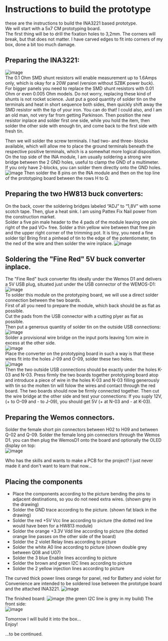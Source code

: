 # Instructions to build the prototype

these are the instructions to build the INA3221 based prototype.  
We will start with a 5x7 CM prototyping board.  
The first thing will be to drill the fixation holes to 3,2mm. The corners will break, but that does not matter. I have carved edges to fit into corners of my box, done a bit too much damage.

## Preparing the INA3221:
![image](https://user-images.githubusercontent.com/14197155/105363457-57ed7c80-5bfc-11eb-8481-f62d0aa3a43a.png)  
The 0.1 Ohm SMD shunt resistors will enable measurement up to 1.6Amps only, which is okay for a 20W panel (version without SZBK power buck).  
For bigger panels you need to replace the SMD shunt resistors with 0.01 Ohm or even 0.005 Ohm models. Do not worry, replacing these kind of shunts is not rocket science.
Just put a good quantity of solder tin on the terminals and heat in short sequence both sides, then quickly shift away the SMD resistor with the tip of your iron.
You can do that! I could also, and I am an old man, not very far from getting Parkinson.
Then position the new resistor inplace and solder first one side, while you hold the item, then solder the other side with enough tin, and come back to the first side with fresh tin.

Then we will solder the screw terminals. I had two- and three- blocks available, which will allow me to place the ground terminals beneath the respective positive terminals, which is a somewhat more logical disposition. On the top side of the INA module, I am usually soldering a strong wire bridge between the 2 GND holes, useful to clamp the GND of a multimeter.  
If you only have 2-blocks, you can solder them directly onto the GND holes.   
![image](https://user-images.githubusercontent.com/14197155/105363334-34c2cd00-5bfc-11eb-903b-07b1305c283d.png)
Then solder the 8 pins on the INA module and then on the top line of the prototyping board between the rows H to Q. 

## Preparing the two HW813 buck converters:
On the back, cover the soldering bridges labeled “ADJ” to “1,8V” with some scotch tape. Then, glue a heat sink. I am using Pattex Fix Nail power from the construction market.  
Solder a five pin male header to the 4 pads of the module leaving one pin right of the pad VO+ free.
Solder a thin yellow wire between that free pin and the upper right corner of the trimming pot. It is tiny, you need a fine solder tip!
Bring first a pinhead of tin to the edge of the potentiometer, tin the ned of the wire and then solder the wire inplace.
![image](https://user-images.githubusercontent.com/14197155/105638565-7e691d00-5e73-11eb-9920-19fceb097e3c.png)

## Soldering the "Fine Red" 5V buck converter inplace.  
The "Fine Red" buck converter fits ideally under the Wemos D1 and delivers a 5V USB plug, situated just under the USB connector of the WEMOS-D1:  
![image](https://user-images.githubusercontent.com/14197155/105381085-ea971700-5c0e-11eb-9fde-c156cdf54698.png)  
To solder this module on the prototyping board, we will use a direct solder connection between the two boards.  
First of all you need to prepare the module, which back should be as flat as possible.  
Cut the pads from the USB connector with a cutting plyer as flat as possible.  
Then put a generous quantity of solder tin on the outside USB connections:
![image](https://user-images.githubusercontent.com/14197155/105383836-d9033e80-5c11-11eb-89be-c0c5d75c8b2a.png)  
Solder a provisional wire bridge on the input ports leaving 1cm wire in excess at the other side.  
![image](https://user-images.githubusercontent.com/14197155/105382180-18c92680-5c10-11eb-8000-5b24a8c58c94.png)  
Place the converter on the prototyping board in such a way is that these wires fit into the holes J-09 and O-09, solder these two holes.  
![image](https://user-images.githubusercontent.com/14197155/105382587-8412f880-5c10-11eb-87e8-bf3ca48f67fc.png)  
Then the two outside USB connections should be exactly under the holes K-03 and N-03. Press firmly the two boards together prototyping board atop and introduce a piece of wire in the holes K-03 and N-03 filling generously with tin so the molten tin will folow the wires and contact through the red board.
The two boards should now be firmly connected together. 
Then cut the wire bridge at the other side and test your connections: 
If you suply 12V, (+ to O-09 and - to J-09), you should get 5V (+ at N-03 and - at K-03). 
 
## Preparing the Wemos connectors.
Solder the female short pin connectors between H02 to H09 and between Q-02 and Q-09.
Solder the female long pin connectors through the Wemos D1. you can then plug the WemosD1 onto the board and optionally the OLED display on top:  
![image](https://user-images.githubusercontent.com/14197155/105387729-208bc980-5c16-11eb-9954-28ac80c3b4aa.png)

Who has the skills and wants to make a PCB for the project? I just never made it and don't want to learn that now...

## Placing the components
- Place the components according to the picture bending the pins to adjacent destinations, so you do not need extra wires. 
  (shown grey in the drawing)   
- Solder the GND trace according to the picture. (shown fat black in the drawing)
- Solder the red +5V Vcc line according to picture (the dotted red line would have been for a HW813 module)
- Solder the orange +3.3V Vdd line according to picture (the dotted orange line passes on the other side of the board)  
- Solder the 2 violet Relay lines according to picture  
- Solder the white A0 line according to picture (shown double grey between Q08 and U07)
- Solder the 3 blue Enable lines according to picture
- Solder the brown and green I2C lines according to picture
- Solder the 2 yellow injection lines according to picture

The curved thick power lines orange for panel, red for Battery and violet for Convenience are intended to be soldered lose between the prototype board and the attached INA3221.
![image](https://user-images.githubusercontent.com/14197155/105644819-f1848a80-5e97-11eb-913d-eac73545989e.png)  

The finished board: 
![image](https://user-images.githubusercontent.com/14197155/105644985-1e856d00-5e99-11eb-9342-bf364a7fe85f.png)
(the green I2C line is grey in my build)
The front side:  
![image](https://user-images.githubusercontent.com/14197155/105645020-5b516400-5e99-11eb-8048-57ead5567a85.png)

Tomorrow I will build it into the box...  
Enjoy!  

...to be continued.
